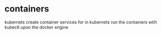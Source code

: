 # containers
kubernets
create container services for in kubernets 
run the containers wtih kubectl upon the docker engine
